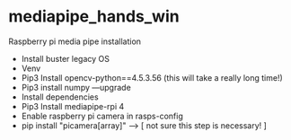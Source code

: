 # mediapipe_hands_win

Raspberry pi media pipe installation

- Install buster legacy OS
- Venv
- Pip3 Install opencv-python==4.5.3.56 (this will take a really long time!) 
- Pip3 install numpy —upgrade
- Install dependencies
- Pip3 Install mediapipe-rpi 4
- Enable raspberry pi camera in rasps-config 
- pip install "picamera[array]" —> [ not sure this step is necessary! ]
